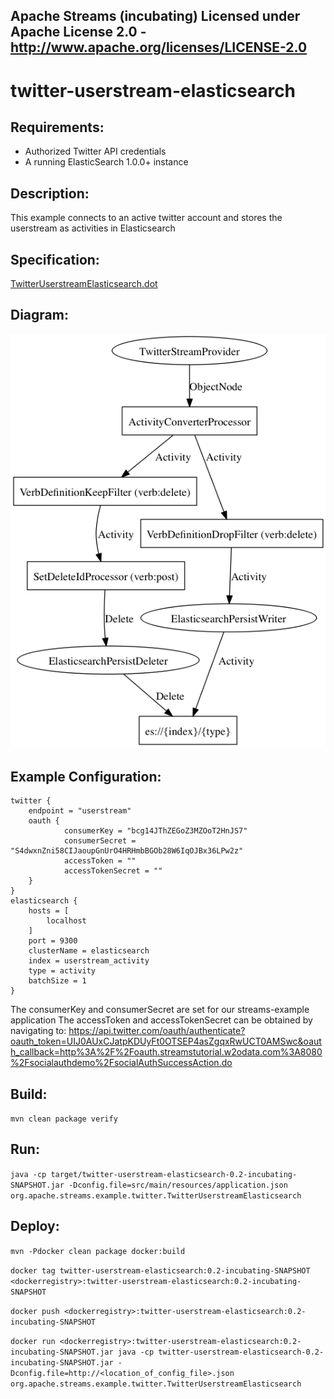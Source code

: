 Apache Streams (incubating)
Licensed under Apache License 2.0 - http://www.apache.org/licenses/LICENSE-2.0
--------------------------------------------------------------------------------

twitter-userstream-elasticsearch
==============================

Requirements:
-------------
 - Authorized Twitter API credentials
 - A running ElasticSearch 1.0.0+ instance

Description:
------------
This example connects to an active twitter account and stores the userstream as activities in Elasticsearch

Specification:
-----------------

[TwitterUserstreamElasticsearch.dot](src/main/resources/TwitterUserstreamElasticsearch.dot "TwitterUserstreamElasticsearch.dot" )

Diagram:
-----------------

![TwitterUserstreamElasticsearch.png](./TwitterUserstreamElasticsearch.png?raw=true)

Example Configuration:
----------------------

    twitter {
        endpoint = "userstream"
        oauth {
                consumerKey = "bcg14JThZEGoZ3MZOoT2HnJS7"
                consumerSecret = "S4dwxnZni58CIJaoupGnUrO4HRHmbBGOb28W6IqOJBx36LPw2z"
                accessToken = ""
                accessTokenSecret = ""
        }
    }
    elasticsearch {
        hosts = [
            localhost
        ]
        port = 9300
        clusterName = elasticsearch
        index = userstream_activity
        type = activity
        batchSize = 1
    }

The consumerKey and consumerSecret are set for our streams-example application
The accessToken and accessTokenSecret can be obtained by navigating to:
 https://api.twitter.com/oauth/authenticate?oauth_token=UIJ0AUxCJatpKDUyFt0OTSEP4asZgqxRwUCT0AMSwc&oauth_callback=http%3A%2F%2Foauth.streamstutorial.w2odata.com%3A8080%2Fsocialauthdemo%2FsocialAuthSuccessAction.do

Build:
---------

`mvn clean package verify`

Run:
--------

`java -cp target/twitter-userstream-elasticsearch-0.2-incubating-SNAPSHOT.jar -Dconfig.file=src/main/resources/application.json org.apache.streams.example.twitter.TwitterUserstreamElasticsearch`

Deploy:
--------
`mvn -Pdocker clean package docker:build`

`docker tag twitter-userstream-elasticsearch:0.2-incubating-SNAPSHOT <dockerregistry>:twitter-userstream-elasticsearch:0.2-incubating-SNAPSHOT`

`docker push <dockerregistry>:twitter-userstream-elasticsearch:0.2-incubating-SNAPSHOT`

`docker run <dockerregistry>:twitter-userstream-elasticsearch:0.2-incubating-SNAPSHOT.jar java -cp twitter-userstream-elasticsearch-0.2-incubating-SNAPSHOT.jar -Dconfig.file=http://<location_of_config_file>.json org.apache.streams.example.twitter.TwitterUserstreamElasticsearch`
